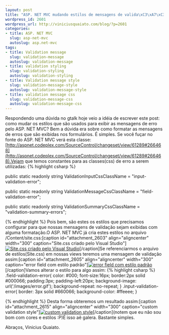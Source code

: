 ```yaml
--- 
layout: post
title: "ASP. NET MVC mudando estilos de mensagens de valida\xC3\xA7\xC3\xA3o"
wordpress_id: 2601
wordpress_url: http://viniciusquaiato.com/blog/?p=2601
categories: 
- title: ASP. NET MVC
  slug: asp-net-mvc
  autoslug: asp.net-mvc
tags: 
- title: Validation message
  slug: validation-message
  autoslug: validation-message
- title: validation styling
  slug: validation-styling
  autoslug: validation-styling
- title: Validation message style
  slug: validation-message-style
  autoslug: validation-message-style
- title: validation message css
  slug: validation-message-css
  autoslug: validation-message-css
---
```

Respondendo uma dúvida no gtalk hoje veio a idéia de escrever este post: como mudar os estilos que são usados para exibir as mensagens de erro pelo ASP. NET MVC? Bem a dúvida era sobre como formatar as mensagens de erros que são exibidas nos formulários. É simples. Se você fuçar no fonte do ASP. NET MVC verá esta classe: [http://aspnet.codeplex.com/SourceControl/changeset/view/61289#266468](http://aspnet.codeplex.com/SourceControl/changeset/view/61289#266468).Vejam que temos constantes para as classes(css) de erro a serem utilizadas:
{% highlight csharp %}

public 
static readonly string ValidationInputCssClassName = "input-validation-error";
    
public 
static readonly string ValidationMessageCssClassName = "field-validation-error";
    
public 
static readonly string ValidationSummaryCssClassName = "validation-summary-errors";
    
{% endhighlight %}
Pois bem, são estes os estilos que precisamos configurar para que nossas mensagens de validação sejam exibidas com alguma formatação.O ASP. NET MVC já cria estes estilos no arquivo /Content/site.css:[caption id="attachment_2603" align="aligncenter" width="300" caption="Site.css criado pelo Visual Studio"][![Site.css criado pelo Visual Studio](http://viniciusquaiato.com/images_posts/site_css-300x280.png "Site. css criado pelo Visual Studio")](http://viniciusquaiato.com/images_posts/site_css.png)[/caption]Se referenciarmos o arquivo de estilos(Site.css) em nossas views teremos uma mensagem de validação assim:[caption id="attachment_2605" align="aligncenter" width="300" caption="error field com estilo padrão"][![error field com estilo padrão](http://viniciusquaiato.com/images_posts/error-field-300x241.png "error field com estilo padrão")](http://viniciusquaiato.com/images_posts/error-field.png)[/caption]Vamos alterar o estilo para algo assim:
{% highlight csharp %}
.field-validation-error{    color: #000;
    font-size:16px;
    border:2px solid #000066;
    padding:3px;
    padding-left:20px;
    background-image: url('/images/error.gif');
    background-repeat: no-repeat;
    }
.input-validation-error{    border: 3px solid #660066;
    background-color: #ffeeee;
    }

{% endhighlight %}
Desta forma obteremos um resultado assim:[caption id="attachment_2615" align="aligncenter" width="300" caption="custom validation style"][![custom validation style](http://viniciusquaiato.com/images_posts/custom-validation-style1-300x167.png "custom validation style")](http://viniciusquaiato.com/images_posts/custom-validation-style1.png)[/caption](notem que eu não sou bom com cores e estilos :P)É isso aê galera. Bastante simples.

Abraços,
Vinicius Quaiato.
